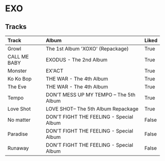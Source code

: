 # EXO

## Tracks

| Track        | Album                                   | Liked   |
|:-------------|:----------------------------------------|:--------|
| Growl        | The 1st Album 'XOXO' (Repackage)        | True    |
| CALL ME BABY | EXODUS - The 2nd Album                  | True    |
| Monster      | EX'ACT                                  | True    |
| Ko Ko Bop    | THE WAR - The 4th Album                 | True    |
| The Eve      | THE WAR - The 4th Album                 | True    |
| Tempo        | DON’T MESS UP MY TEMPO – The 5th Album  | True    |
| Love Shot    | LOVE SHOT– The 5th Album Repackage      | True    |
| No matter    | DON'T FIGHT THE FEELING - Special Album | False   |
| Paradise     | DON'T FIGHT THE FEELING - Special Album | False   |
| Runaway      | DON'T FIGHT THE FEELING - Special Album | False   |